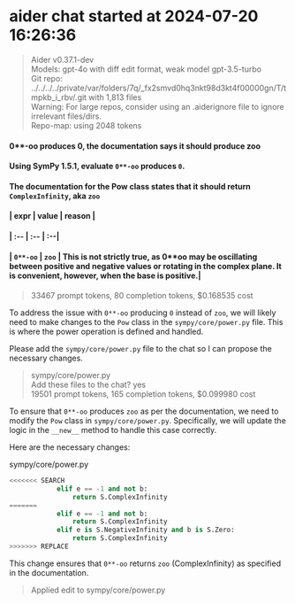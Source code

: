 
# aider chat started at 2024-07-20 16:26:36

> Aider v0.37.1-dev  
> Models: gpt-4o with diff edit format, weak model gpt-3.5-turbo  
> Git repo: ../../../../private/var/folders/7q/_fx2smvd0hq3nkt98d3kt4f00000gn/T/tmpkb_i_rbv/.git with 1,813 files  
> Warning: For large repos, consider using an .aiderignore file to ignore irrelevant files/dirs.  
> Repo-map: using 2048 tokens  

#### 0**-oo produces 0, the documentation says it should produce zoo  
#### Using SymPy 1.5.1, evaluate `0**-oo` produces `0`.  
####   
#### The documentation for the Pow class states that it should return `ComplexInfinity`, aka `zoo`  
####   
#### | expr | value | reason |  
#### | :-- | :-- | :--|  
#### | `0**-oo` | `zoo` | This is not strictly true, as 0**oo may be oscillating between positive and negative values or rotating in the complex plane. It is convenient, however, when the base is positive.|  
####  
> 33467 prompt tokens, 80 completion tokens, $0.168535 cost  

To address the issue with `0**-oo` producing `0` instead of `zoo`, we will likely need to make changes to the `Pow` class in the `sympy/core/power.py` file. This is where the power operation is defined and handled.

Please add the `sympy/core/power.py` file to the chat so I can propose the necessary changes.

> sympy/core/power.py  
> Add these files to the chat? yes  
> 19501 prompt tokens, 165 completion tokens, $0.099980 cost  

To ensure that `0**-oo` produces `zoo` as per the documentation, we need to modify the `Pow` class in `sympy/core/power.py`. Specifically, we will update the logic in the `__new__` method to handle this case correctly.

Here are the necessary changes:

sympy/core/power.py
```python
<<<<<<< SEARCH
            elif e == -1 and not b:
                return S.ComplexInfinity
=======
            elif e == -1 and not b:
                return S.ComplexInfinity
            elif e is S.NegativeInfinity and b is S.Zero:
                return S.ComplexInfinity
>>>>>>> REPLACE
```

This change ensures that `0**-oo` returns `zoo` (ComplexInfinity) as specified in the documentation.

> Applied edit to sympy/core/power.py  
